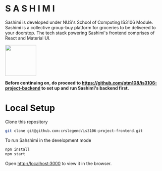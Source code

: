 # S A S H I M I

Sashimi is developed under NUS's School of Computing IS3106 Module. Sashimi is a collective group-buy platform for groceries to be delivered to your doorstop. The tech stack powering Sashimi's frontend comprises of React and Material UI.

<img src="https://images.ctfassets.net/9lml4v34yheh/1HWJ3sea75tmjY5VjbhYdJ/faa9e7714db53ac4f054e2474d8c8158/material_react_logo.jpg?w=1024&q=50" width="100">

**Before continuing on, do proceed to https://github.com/ptm108/is3106-project-backend to set up and run Sashimi's backend first.**

# Local Setup

Clone this repository

``` bash
git clone git@github.com:crslegend/is3106-project-frontend.git
```

To run Sahshimi in the development mode
``` bash
npm install
npm start
```

Open [http://localhost:3000](http://localhost:3000) to view it in the browser.
